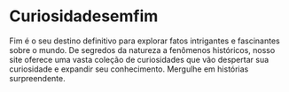 # Curiosidadesemfim
Fim é o seu destino definitivo para explorar fatos intrigantes e fascinantes sobre o mundo. De segredos da natureza a fenômenos históricos, nosso site oferece uma vasta coleção de curiosidades que vão despertar sua curiosidade e expandir seu conhecimento. Mergulhe em histórias surpreendente.
